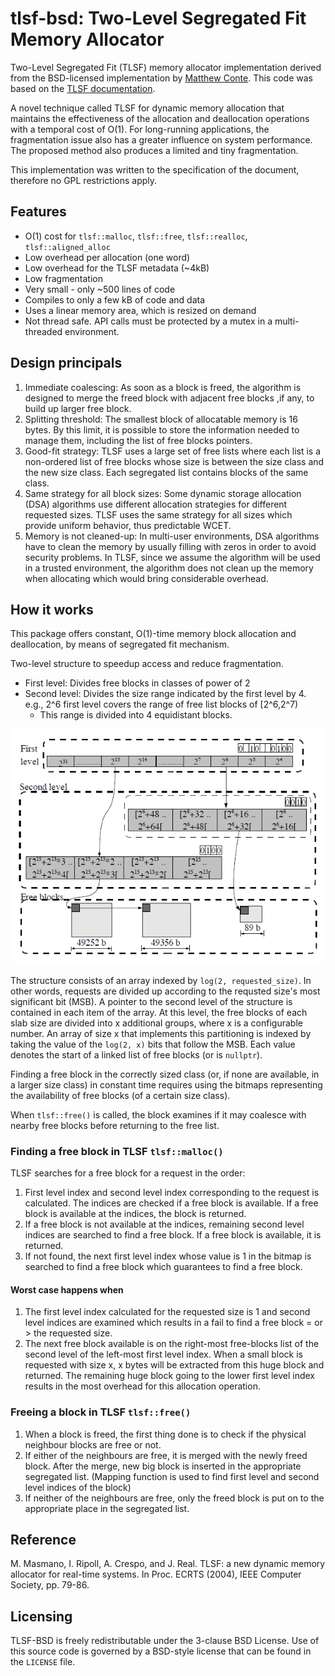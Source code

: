 # tlsf-bsd: Two-Level Segregated Fit Memory Allocator

Two-Level Segregated Fit (TLSF) memory allocator implementation derived from the BSD-licensed implementation by [Matthew Conte](https://github.com/mattconte/tlsf). This code was based on the [TLSF documentation](http://www.gii.upv.es/tlsf/main/docs.html).

A novel technique called TLSF for dynamic memory allocation that maintains the effectiveness of the allocation and deallocation operations with a temporal cost of O(1). For long-running applications, the fragmentation issue also has a greater influence on system performance. The proposed method also produces a limited and tiny fragmentation.

This implementation was written to the specification of the document, therefore no GPL restrictions apply.

## Features
* O(1) cost for `tlsf::malloc`, `tlsf::free`, `tlsf::realloc`, `tlsf::aligned_alloc`
* Low overhead per allocation (one word)
* Low overhead for the TLSF metadata (~4kB)
* Low fragmentation
* Very small - only ~500 lines of code
* Compiles to only a few kB of code and data
* Uses a linear memory area, which is resized on demand
* Not thread safe. API calls must be protected by a mutex in a multi-threaded environment.

## Design principals
1. Immediate coalescing: As soon as a block is freed, the algorithm is designed to merge the freed block with adjacent free blocks ,if any, to build up larger free block.
2. Splitting threshold: The smallest block of allocatable memory is 16 bytes. By this limit, it is possible to store the information needed to manage them, including the list of free blocks pointers.
3. Good-fit strategy: TLSF uses a large set of free lists where each list is a non-ordered list of free blocks whose size is between the size class and the new size class. Each segregated list contains blocks of the same class.
4. Same strategy for all block sizes: Some dynamic storage allocation (DSA) algorithms use different allocation strategies for different requested sizes. TLSF uses the same strategy for all sizes which provide uniform behavior, thus predictable WCET.
5. Memory is not cleaned-up: In multi-user environments, DSA algorithms have to clean the memory by usually filling with zeros in order to avoid security problems. In TLSF, since we assume the algorithm will be used in a trusted environment, the algorithm does not clean up the memory when allocating which would bring considerable overhead.

## How it works

This package offers constant, O(1)-time memory block allocation and deallocation, by means of segregated fit mechanism.

Two-level structure to speedup access and reduce fragmentation.
* First level: Divides free blocks in classes of power of 2
* Second level: Divides the size range indicated by the first level by 4. e.g., 2^6 first level covers the range of free list blocks of [2^6,2^7)
  - This range is divided into 4 equidistant blocks.

![TLSF Data Structure for Free Blocks](assets/data-structure.png)

The structure consists of an array indexed by `log(2, requested_size)`. In other words, requests are divided up according to the requsted size's most significant bit (MSB). A pointer to the second level of the structure is contained in each item of the array. At this level, the free blocks of each slab size are divided into x additional groups, where x is a configurable number. An array of size x that implements this partitioning is indexed by taking the value of the `log(2, x)` bits that follow the MSB. Each value denotes the start of a linked list of free blocks (or is `nullptr`).

Finding a free block in the correctly sized class (or, if none are available, in a larger size class) in constant time requires using the bitmaps representing the availability of free blocks (of a certain size class).

When `tlsf::free()` is called, the block examines if it may coalesce with nearby free blocks before returning to the free list.

### Finding a free block in TLSF `tlsf::malloc()`

TLSF searches for a free block for a request in the order:
1. First level index and second level index corresponding to the request is calculated. The indices are checked if a free block is available. If a free block is available at the indices, the block is returned.
2. If a free block is not available at the indices, remaining second level indices are searched to find a free block. If a free block is available, it is returned.
3. If not found, the next first level index whose value is 1 in the bitmap is searched to find a free block which guarantees to find a free block.

#### Worst case happens when

1. The first level index calculated for the requested size is 1 and second level indices are examined which results in a fail to find a free block = or > the requested size.
2. The next free block available is on the right-most free-blocks list of the second level of the left-most first level index. When a small block is requested with size x, x bytes will be extracted from this huge block and returned. The remaining huge block going to the lower first level index results in the most overhead for this allocation operation.

### Freeing a block in TLSF `tlsf::free()`

1. When a block is freed, the first thing done is to check if the physical neighbour blocks are free or not.
2. If either of the neighbours are free, it is merged with the newly freed block. After the merge, new big block is inserted in the appropriate segregated list. (Mapping function is used to find first level and second level indices of the block)
3. If neither of the neighbours are free, only the freed block is put on to the appropriate place in the segregated list.

## Reference

M. Masmano, I. Ripoll, A. Crespo, and J. Real.
TLSF: a new dynamic memory allocator for real-time systems.
In Proc. ECRTS (2004), IEEE Computer Society, pp. 79-86.

## Licensing

TLSF-BSD is freely redistributable under the 3-clause BSD License.
Use of this source code is governed by a BSD-style license that can be found
in the `LICENSE` file.
